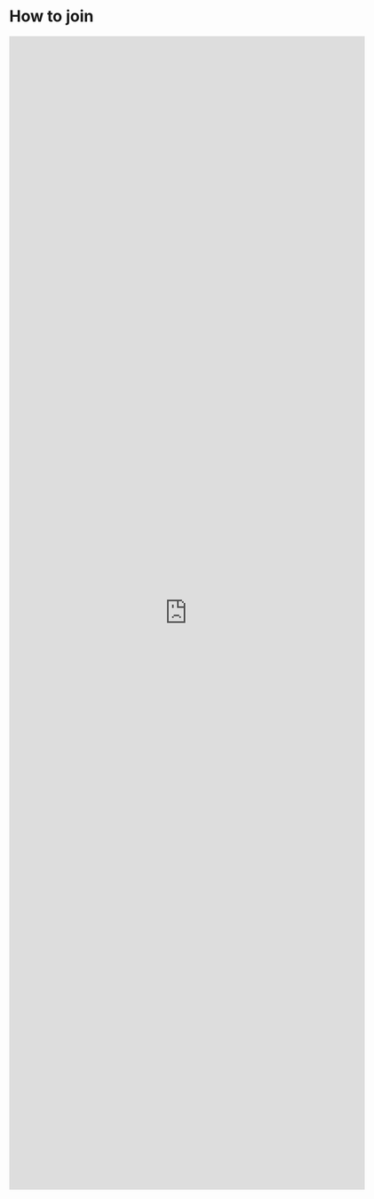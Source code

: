 # How to join

<iframe src="https://docs.google.com/forms/d/e/1FAIpQLSdSR4w9Im24kFD_bJfGQ3pl8TsqOAIqJUTgEa9Rm22RzcAwkg/viewform?embedded=true" width="640" height="2078" frameborder="0" marginheight="0" marginwidth="0">Loading…</iframe>